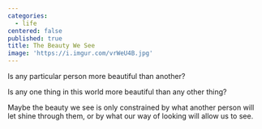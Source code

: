 ```yaml
---
categories:
  - life
centered: false
published: true
title: The Beauty We See
image: 'https://i.imgur.com/vrWeU4B.jpg'
---
```

Is any particular person
more beautiful
than another?

Is any one thing
in this world
more beautiful
than any other thing?

Maybe the beauty we see
is only constrained
by what another person 
will let shine through them,
or by what our way of looking
will allow us to see.



